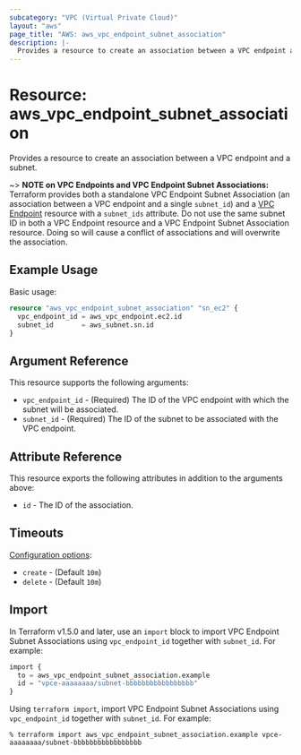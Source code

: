 ```yaml
---
subcategory: "VPC (Virtual Private Cloud)"
layout: "aws"
page_title: "AWS: aws_vpc_endpoint_subnet_association"
description: |-
  Provides a resource to create an association between a VPC endpoint and a subnet.
---
```


# Resource: aws_vpc_endpoint_subnet_association

Provides a resource to create an association between a VPC endpoint and a subnet.

~> **NOTE on VPC Endpoints and VPC Endpoint Subnet Associations:** Terraform provides
both a standalone VPC Endpoint Subnet Association (an association between a VPC endpoint
and a single `subnet_id`) and a [VPC Endpoint](vpc_endpoint.html) resource with a `subnet_ids`
attribute. Do not use the same subnet ID in both a VPC Endpoint resource and a VPC Endpoint Subnet
Association resource. Doing so will cause a conflict of associations and will overwrite the association.

## Example Usage

Basic usage:

```terraform
resource "aws_vpc_endpoint_subnet_association" "sn_ec2" {
  vpc_endpoint_id = aws_vpc_endpoint.ec2.id
  subnet_id       = aws_subnet.sn.id
}
```

## Argument Reference

This resource supports the following arguments:

* `vpc_endpoint_id` - (Required) The ID of the VPC endpoint with which the subnet will be associated.
* `subnet_id` - (Required) The ID of the subnet to be associated with the VPC endpoint.

## Attribute Reference

This resource exports the following attributes in addition to the arguments above:

* `id` - The ID of the association.

## Timeouts

[Configuration options](https://developer.hashicorp.com/terraform/language/resources/syntax#operation-timeouts):

- `create` - (Default `10m`)
- `delete` - (Default `10m`)

## Import

In Terraform v1.5.0 and later, use an `import` block to import VPC Endpoint Subnet Associations using `vpc_endpoint_id` together with `subnet_id`. For example:

```terraform
import {
  to = aws_vpc_endpoint_subnet_association.example
  id = "vpce-aaaaaaaa/subnet-bbbbbbbbbbbbbbbbb"
}
```

Using `terraform import`, import VPC Endpoint Subnet Associations using `vpc_endpoint_id` together with `subnet_id`. For example:

```console
% terraform import aws_vpc_endpoint_subnet_association.example vpce-aaaaaaaa/subnet-bbbbbbbbbbbbbbbbb
```
